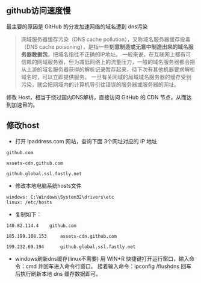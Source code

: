 ## github访问速度慢
最主要的原因是 GitHub 的分发加速网络的域名遭到 dns污染

> 网域服务器缓存污染（DNS cache pollution），又称域名服务器缓存投毒（DNS cache poisoning），是指一些**刻意制造或无意中制造出来的域名服务器数据包**，把域名指往不正确的IP地址。
一般来说，在互联网上都有可信赖的网域服务器，但为减低网络上的流量压力，一般的域名服务器都会把从上游的域名服务器获得的解析记录暂存起来，待下次有其他机器要求解析域名时，可以立即提供服务。
一旦有关网域的局域域名服务器的缓存受到污染，就会把网域内的计算机导引往错误的服务器或服务器的网址。

修改 Host，相当于绕过国内DNS解析，直接访问 GitHub 的 CDN 节点，从而达到加速目的。

## 修改host
- 打开 ipaddress.com 网站，查询下面 3个网址对应的 IP 地址
```
github.com

assets-cdn.github.com

github.global.ssl.fastly.net

```

- 修改本地电脑系统hosts文件
```
windows: C:\Windows\System32\drivers\etc
linux: /etc/hosts
```

- 复制如下：
```
140.82.114.4	github.com

185.199.108.153		assets-cdn.github.com

199.232.69.194		github.global.ssl.fastly.net
```

- windows刷新dns缓存(linux不需要)
用 WIN+R 快捷键打开运行窗口，输入命令：cmd 并回车进入命令行窗口。 
接着输入命令：ipconfig /flushdns 回车后执行刷新本地 dns 缓存数据即可。


